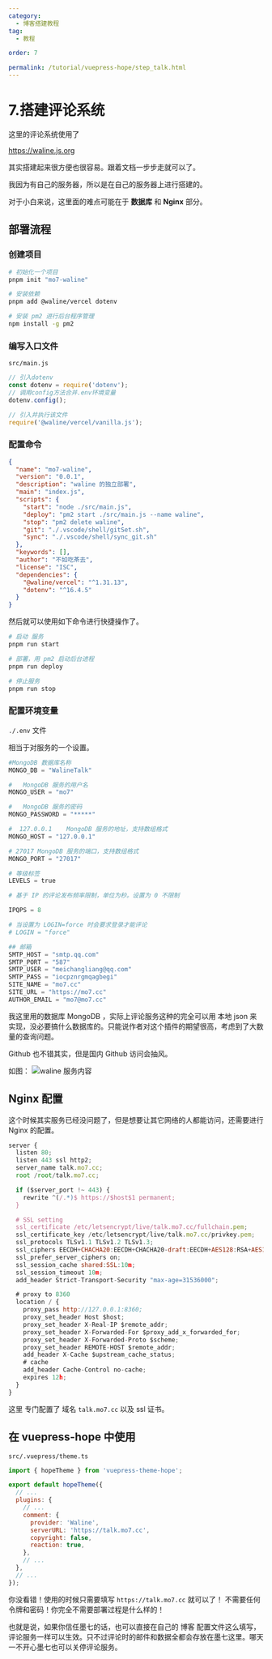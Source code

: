 ```yaml
---
category:
  - 博客搭建教程
tag:
  - 教程

order: 7

permalink: /tutorial/vuepress-hope/step_talk.html
---
```


# 7.搭建评论系统

这里的评论系统使用了

https://waline.js.org

其实搭建起来很方便也很容易。跟着文档一步步走就可以了。

我因为有自己的服务器，所以是在自己的服务器上进行搭建的。

对于小白来说，这里面的难点可能在于 **数据库** 和 **Nginx** 部分。

## 部署流程

### 创建项目

```bash
# 初始化一个项目
pnpm init "mo7-waline"

# 安装依赖
pnpm add @waline/vercel dotenv

# 安装 pm2 进行后台程序管理
npm install -g pm2

```

### 编写入口文件

`src/main.js`

```js title="src/main.js"
// 引入dotenv
const dotenv = require('dotenv');
// 调用config方法合并.env环境变量
dotenv.config();

// 引入并执行该文件
require('@waline/vercel/vanilla.js');
```

### 配置命令

```json
{
  "name": "mo7-waline",
  "version": "0.0.1",
  "description": "waline 的独立部署",
  "main": "index.js",
  "scripts": {
    "start": "node ./src/main.js",
    "deploy": "pm2 start ./src/main.js --name waline",
    "stop": "pm2 delete waline",
    "git": "./.vscode/shell/gitSet.sh",
    "sync": "./.vscode/shell/sync_git.sh"
  },
  "keywords": [],
  "author": "不如吃茶去",
  "license": "ISC",
  "dependencies": {
    "@waline/vercel": "^1.31.13",
    "dotenv": "^16.4.5"
  }
}
```

然后就可以使用如下命令进行快捷操作了。

```bash
# 启动 服务
pnpm run start

# 部署，用 pm2 启动后台进程
pnpm run deploy

# 停止服务
pnpm run stop

```

### 配置环境变量

`./.env` 文件

相当于对服务的一个设置。

```py
#MongoDB 数据库名称
MONGO_DB = "WalineTalk"

#	MongoDB 服务的用户名
MONGO_USER = "mo7"

#	MongoDB 服务的密码
MONGO_PASSWORD = "*****"

#  127.0.0.1	MongoDB 服务的地址，支持数组格式
MONGO_HOST = "127.0.0.1"

# 27017	MongoDB 服务的端口，支持数组格式
MONGO_PORT = "27017"

# 等级标签
LEVELS = true

# 基于 IP 的评论发布频率限制，单位为秒。设置为 0 不限制

IPQPS = 8

# 当设置为 LOGIN=force 时会要求登录才能评论
# LOGIN = "force"

## 邮箱
SMTP_HOST = "smtp.qq.com"
SMTP_PORT = "587"
SMTP_USER = "meichangliang@qq.com"
SMTP_PASS = "iocpznrgmqagbegi"
SITE_NAME = "mo7.cc"
SITE_URL = "https://mo7.cc"
AUTHOR_EMAIL = "mo7@mo7.cc"

```

我这里用的数据库 MongoDB ，实际上评论服务这种的完全可以用 本地 json 来实现，没必要搞什么数据库的。只能说作者对这个插件的期望很高，考虑到了大数量的查询问题。

Github 也不错其实，但是国内 Github 访问会抽风。

如图：
![waline 服务内容](img/talk-serve.png)

## Nginx 配置

这个时候其实服务已经没问题了，但是想要让其它网络的人都能访问，还需要进行 Nginx 的配置。

```js
server {
  listen 80;
  listen 443 ssl http2;
  server_name talk.mo7.cc;
  root /root/talk.mo7.cc;

  if ($server_port !~ 443) {
    rewrite ^(/.*)$ https://$host$1 permanent;
  }

  # SSL setting
  ssl_certificate /etc/letsencrypt/live/talk.mo7.cc/fullchain.pem;
  ssl_certificate_key /etc/letsencrypt/live/talk.mo7.cc/privkey.pem;
  ssl_protocols TLSv1.1 TLSv1.2 TLSv1.3;
  ssl_ciphers EECDH+CHACHA20:EECDH+CHACHA20-draft:EECDH+AES128:RSA+AES128:EECDH+AES256:RSA+AES256:EECDH+3DES:RSA+3DES:!MD5;
  ssl_prefer_server_ciphers on;
  ssl_session_cache shared:SSL:10m;
  ssl_session_timeout 10m;
  add_header Strict-Transport-Security "max-age=31536000";

  # proxy to 8360
  location / {
    proxy_pass http://127.0.0.1:8360;
    proxy_set_header Host $host;
    proxy_set_header X-Real-IP $remote_addr;
    proxy_set_header X-Forwarded-For $proxy_add_x_forwarded_for;
    proxy_set_header X-Forwarded-Proto $scheme;
    proxy_set_header REMOTE-HOST $remote_addr;
    add_header X-Cache $upstream_cache_status;
    # cache
    add_header Cache-Control no-cache;
    expires 12h;
  }
}
```

这里 专门配置了 域名 `talk.mo7.cc` 以及 ssl 证书。

## 在 vuepress-hope 中使用

`src/.vuepress/theme.ts`

```js
import { hopeTheme } from 'vuepress-theme-hope';

export default hopeTheme({
  // ...
  plugins: {
    // ...
    comment: {
      provider: 'Waline',
      serverURL: 'https://talk.mo7.cc',
      copyright: false,
      reaction: true,
    },
    // ...
  },
  // ...
});
```

你没看错！使用的时候只需要填写 `https://talk.mo7.cc` 就可以了！ 不需要任何令牌和密码！你完全不需要部署过程是什么样的！

也就是说，如果你信任墨七的话，也可以直接在自己的 博客 配置文件这么填写，评论服务一样可以生效。只不过评论时的邮件和数据全都会存放在墨七这里。哪天一不开心墨七也可以关停评论服务。

